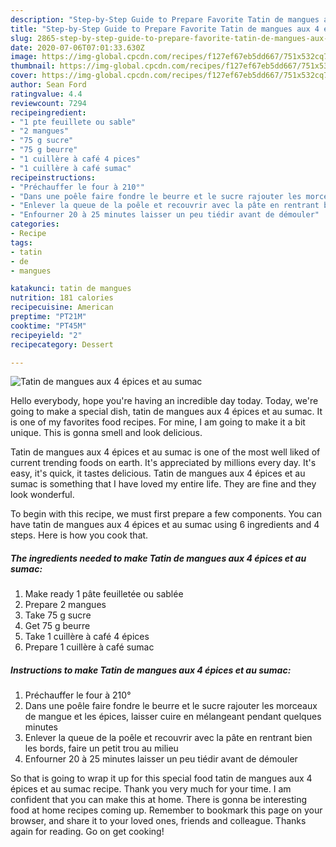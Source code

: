 ```yaml
---
description: "Step-by-Step Guide to Prepare Favorite Tatin de mangues aux 4 épices et au sumac"
title: "Step-by-Step Guide to Prepare Favorite Tatin de mangues aux 4 épices et au sumac"
slug: 2865-step-by-step-guide-to-prepare-favorite-tatin-de-mangues-aux-4-epices-et-au-sumac
date: 2020-07-06T07:01:33.630Z
image: https://img-global.cpcdn.com/recipes/f127ef67eb5dd667/751x532cq70/tatin-de-mangues-aux-4-epices-et-au-sumac-photo-principale-de-la-recette.jpg
thumbnail: https://img-global.cpcdn.com/recipes/f127ef67eb5dd667/751x532cq70/tatin-de-mangues-aux-4-epices-et-au-sumac-photo-principale-de-la-recette.jpg
cover: https://img-global.cpcdn.com/recipes/f127ef67eb5dd667/751x532cq70/tatin-de-mangues-aux-4-epices-et-au-sumac-photo-principale-de-la-recette.jpg
author: Sean Ford
ratingvalue: 4.4
reviewcount: 7294
recipeingredient:
- "1 pte feuillete ou sable"
- "2 mangues"
- "75 g sucre"
- "75 g beurre"
- "1 cuillère à café 4 pices"
- "1 cuillère à café sumac"
recipeinstructions:
- "Préchauffer le four à 210°"
- "Dans une poêle faire fondre le beurre et le sucre rajouter les morceaux de mangue et les épices, laisser cuire en mélangeant pendant quelques minutes"
- "Enlever la queue de la poêle et recouvrir avec la pâte en rentrant bien les bords, faire un petit trou au milieu"
- "Enfourner 20 à 25 minutes laisser un peu tiédir avant de démouler"
categories:
- Recipe
tags:
- tatin
- de
- mangues

katakunci: tatin de mangues 
nutrition: 181 calories
recipecuisine: American
preptime: "PT21M"
cooktime: "PT45M"
recipeyield: "2"
recipecategory: Dessert

---
```



![Tatin de mangues aux 4 épices et au sumac](https://img-global.cpcdn.com/recipes/f127ef67eb5dd667/751x532cq70/tatin-de-mangues-aux-4-epices-et-au-sumac-photo-principale-de-la-recette.jpg)

Hello everybody, hope you're having an incredible day today. Today, we're going to make a special dish, tatin de mangues aux 4 épices et au sumac. It is one of my favorites food recipes. For mine, I am going to make it a bit unique. This is gonna smell and look delicious.



Tatin de mangues aux 4 épices et au sumac is one of the most well liked of current trending foods on earth. It's appreciated by millions every day. It's easy, it's quick, it tastes delicious. Tatin de mangues aux 4 épices et au sumac is something that I have loved my entire life. They are fine and they look wonderful.


To begin with this recipe, we must first prepare a few components. You can have tatin de mangues aux 4 épices et au sumac using 6 ingredients and 4 steps. Here is how you cook that.

<!--inarticleads1-->

##### The ingredients needed to make Tatin de mangues aux 4 épices et au sumac:

1. Make ready 1 pâte feuilletée ou sablée
1. Prepare 2 mangues
1. Take 75 g sucre
1. Get 75 g beurre
1. Take 1 cuillère à café 4 épices
1. Prepare 1 cuillère à café sumac




<!--inarticleads2-->

##### Instructions to make Tatin de mangues aux 4 épices et au sumac:

1. Préchauffer le four à 210°
1. Dans une poêle faire fondre le beurre et le sucre rajouter les morceaux de mangue et les épices, laisser cuire en mélangeant pendant quelques minutes
1. Enlever la queue de la poêle et recouvrir avec la pâte en rentrant bien les bords, faire un petit trou au milieu
1. Enfourner 20 à 25 minutes laisser un peu tiédir avant de démouler




So that is going to wrap it up for this special food tatin de mangues aux 4 épices et au sumac recipe. Thank you very much for your time. I am confident that you can make this at home. There is gonna be interesting food at home recipes coming up. Remember to bookmark this page on your browser, and share it to your loved ones, friends and colleague. Thanks again for reading. Go on get cooking!
